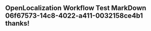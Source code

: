 <properties
ms.topic="hero-topic1"
ms.test1="hero-topic"
ms.test2="test"/>

## OpenLocalization Workflow Test MarkDown 06f67573-14c8-4022-a411-0032158ce4b1 thanks!
